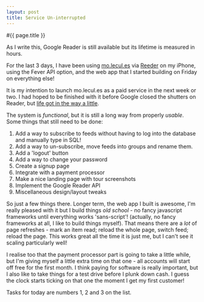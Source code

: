 ```yaml
---
layout: post
title: Service Un-interrupted
---
```


#{{ page.title }}

As I write this, Google Reader is still available but its lifetime is measured in hours.

For the last 3 days, I have been using [mo.lecul.es](http://mo.lecul.es/) via [Reeder](http://reederapp.com/iphone/) on my iPhone, using the Fever API option, and the web app that I started building on Friday on everything else!

It is my intention to launch mo.lecul.es as a paid service in the next week or two. I had hoped to be finished with it before Google closed the shutters on Reader, but [life got in the way a little](http://www.subdimension.co.uk/2013/04/26/Making_Progress.html).

The system is *functional*, but it is still a long way from properly *usable*. Some things that still need to be done:

1. Add a way to subscribe to feeds without having to log into the database and manually type in SQL!
2. Add a way to un-subscribe, move feeds into groups and rename them.
3. Add a 'logout' button
4. Add a way to change your password
5. Create a signup page
6. Integrate with a payment processor
7. Make a nice landing page with tour screenshots
8. Implement the Google Reader API
9. Miscellaneous design/layout tweaks

So just a few things there. Longer term, the web app I built is awesome, I'm really pleased with it but I build things *old school* - no fancy javascript frameworks until everything works 'sans-script'! (actually, no fancy frameworks at all, I like to build things myself). That means there are a *lot* of page refreshes - mark an item read; reload the whole page, switch feed; reload the page. This works great all the time it is just me, but I can't see it scaling particularly well!

I realise too that the payment processor part is going to take a little while, but I'm giving myself a little extra time on that one - all accounts will start off free for the first month. I think paying for software is really important, but I also like to take things for a test drive before I plunk down cash. I guess the clock starts ticking on that one the moment I get my first customer!

Tasks for today are numbers 1, 2 and 3 on the list.
